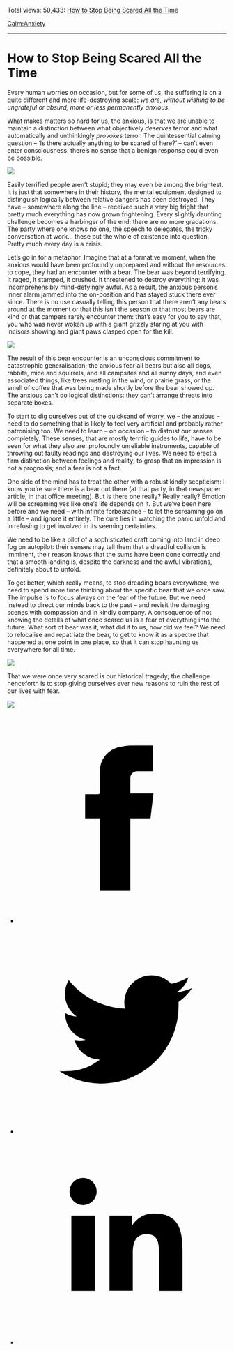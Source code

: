 Total views: 50,433: [How to Stop Being Scared All the Time](https://www.theschooloflife.com/thebookoflife/how-to-stop-being-scared-all-the-time/)

[Calm:](https://www.theschooloflife.com/thebookoflife/category/calm/)[Anxiety](https://www.theschooloflife.com/thebookoflife/category/calm/anxiety/)

* * *

# How to Stop Being Scared All the Time
<style>
						.alignnone {
  display: block;
  margin-left: auto;
  margin-right: auto;
  align: center:
}

.addtoany_share_save_container {
display:none;
}

.wp-block-image {
		display: block;
  margin-left: auto;
  margin-right: auto;
  width: 50%;
}

.aligncenter {
display: block;
  margin-left: auto;
  margin-right: auto;
  align: center:
}

@media only screen and (max-width: 500px) {
  .wp-block-image {
		display: block;
  margin-left: auto;
  margin-right: auto;
  width: 100%;
} }

h1 {max-width: 600px !important;
}
.s18-single-post .content-area .site-main article .post-cat-header-display + .old-wrapper p {
    font-size: 1.200em
}
						</style>

Every human worries on occasion, but for some of us, the suffering is on a quite different and more life-destroying scale: _we are, without wishing to be ungrateful or absurd, more or less permanently anxious_.

What makes matters so hard for us, the anxious, is that we are unable to maintain a distinction between what objectively _deserves_ terror and what automatically and unthinkingly _provokes_ terror. The quintessential calming question – ‘Is there actually anything to be scared of here?’ – can’t even enter consciousness: there’s no sense that a benign response could even be possible.

![](https://www.theschooloflife.com/thebookoflife/wp-content/uploads/2019/02/Scared-Bear-2-e1551176285733.jpg)

Easily terrified people aren’t stupid; they may even be among the brightest. It is just that somewhere in their history, the mental equipment designed to distinguish logically between relative dangers has been destroyed. They have – somewhere along the line – received such a very big fright that pretty much everything has now grown frightening. Every slightly daunting challenge becomes a harbinger of the end; there are no more gradations. The party where one knows no one, the speech to delegates, the tricky conversation at work… these put the whole of existence into question. Pretty much every day is a crisis.

Let’s go in for a metaphor. Imagine that at a formative moment, when the anxious would have been profoundly unprepared and without the resources to cope, they had an encounter with a bear. The bear was beyond terrifying. It raged, it stamped, it crushed. It threatened to destroy everything: it was incomprehensibly mind-defyingly awful. As a result, the anxious person’s inner alarm jammed into the on-position and has stayed stuck there ever since. There is no use casually telling this person that there aren’t any bears around at the moment or that this isn’t the season or that most bears are kind or that campers rarely encounter them: that’s easy for you to say that, you who was never woken up with a giant grizzly staring at you with incisors showing and giant paws clasped open for the kill.

![](https://www.theschooloflife.com/thebookoflife/wp-content/uploads/2019/02/Scared-Bear-1.jpg)

The result of this bear encounter is an unconscious commitment to catastrophic generalisation; the anxious fear all bears but also all dogs, rabbits, mice and squirrels, and all campsites and all sunny days, and even associated things, like trees rustling in the wind, or prairie grass, or the smell of coffee that was being made shortly before the bear showed up. The anxious can’t do logical distinctions: they can’t arrange threats into separate boxes.

To start to dig ourselves out of the quicksand of worry, we – the anxious – need to do something that is likely to feel very artificial and probably rather patronising too. We need to learn – on occasion – to distrust our senses completely. These senses, that are mostly terrific guides to life, have to be seen for what they also are: profoundly unreliable instruments, capable of throwing out faulty readings and destroying our lives. We need to erect a firm distinction between feelings and reality; to grasp that an impression is not a prognosis; and a fear is not a fact.

One side of the mind has to treat the other with a robust kindly scepticism: I know you’re sure there is a bear out there (at that party, in that newspaper article, in that office meeting). But is there one really? Really really? Emotion will be screaming yes like one’s life depends on it. But we’ve been here before and we need – with infinite forbearance – to let the screaming go on a little – and ignore it entirely. The cure lies in watching the panic unfold and in refusing to get involved in its seeming certainties.

We need to be like a pilot of a sophisticated craft coming into land in deep fog on autopilot: their senses may tell them that a dreadful collision is imminent, their reason knows that the sums have been done correctly and that a smooth landing is, despite the darkness and the awful vibrations, definitely about to unfold.

To get better, which really means, to stop dreading bears everywhere, we need to spend more time thinking about the specific bear that we once saw. The impulse is to focus always on the fear of the future. But we need instead to direct our minds back to the past – and revisit the damaging scenes with compassion and in kindly company. A consequence of not knowing the details of what once scared us is a fear of everything into the future. What sort of bear was it, what did it to us, how did we feel? We need to relocalise and repatriate the bear, to get to know it as a spectre that happened at one point in one place, so that it can stop haunting us everywhere for all time.

![](https://www.theschooloflife.com/thebookoflife/wp-content/uploads/2019/02/Scared-Bear-3-1.jpg)

That we were once very scared is our historical tragedy; the challenge henceforth is to stop giving ourselves ever new reasons to ruin the rest of our lives with fear.

[![](https://img.youtube.com/vi/aGdyVSdkejg/0.jpg)](https://www.youtube.com/embed/aGdyVSdkejg '')
<style>
    .iframe-class { display: block !important; }
</style>

- [<svg xmlns="http://www.w3.org/2000/svg" viewbox="0 0 26 26"><title>Facebook</title>
                    <g>
                        <path d="M8.38,10H9.92c.2,0,.29,0,.29-.28,0-.82,0-1.64,0-2.46a3.05,3.05,0,0,1,2.57-3.15A7.22,7.22,0,0,1,14,3.95c.86,0,1.71,0,2.57,0h.25v3.2h-2A.85.85,0,0,0,14,8c0,.62,0,1.24,0,1.91h2.87L16.51,13H14v9H10.21V13H8.38Z"></path>
                    </g>
                </svg>](http://www.facebook.com/sharer/sharer.php?u=https://www.theschooloflife.com/thebookoflife/how-to-stop-being-scared-all-the-time/)
- [<svg xmlns="http://www.w3.org/2000/svg" viewbox="0 0 26 26"><title>Twitter</title>
                    <path d="M21.69,7.9a6.75,6.75,0,0,1-1.94.53,3.39,3.39,0,0,0,1.48-1.87,6.76,6.76,0,0,1-2.14.82,3.38,3.38,0,0,0-5.75,3.08,9.59,9.59,0,0,1-7-3.53,3.38,3.38,0,0,0,1,4.51A3.36,3.36,0,0,1,5.89,11v0A3.38,3.38,0,0,0,8.6,14.37a3.39,3.39,0,0,1-1.53.06,3.38,3.38,0,0,0,3.15,2.35A6.78,6.78,0,0,1,6,18.22a6.87,6.87,0,0,1-.81,0A9.6,9.6,0,0,0,20,10.08q0-.22,0-.44A6.86,6.86,0,0,0,21.69,7.9Z"></path>
                </svg>](http://twitter.com/share?url=https://www.theschooloflife.com/thebookoflife/how-to-stop-being-scared-all-the-time/&text=&via=theschooloflife)
- [<svg xmlns="http://www.w3.org/2000/svg" viewbox="0 0 26 26"><title>LinkedIn</title>
<path class="cls-2" d="M6.67,10H9.58v9.36H6.67ZM8.13,5.32A1.69,1.69,0,1,1,6.44,7,1.69,1.69,0,0,1,8.13,5.32"></path><path class="cls-2" d="M11.41,10H14.2v1.28h0A3.06,3.06,0,0,1,17,9.75c2.95,0,3.49,1.94,3.49,4.46v5.14H17.57V14.79c0-1.09,0-2.48-1.51-2.48s-1.75,1.18-1.75,2.4v4.63H11.41Z"></path></svg>](https://www.linkedin.com/shareArticle?mini=true&url=https://www.theschooloflife.com/thebookoflife/how-to-stop-being-scared-all-the-time/)
